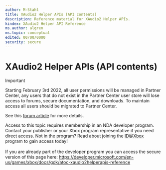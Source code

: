 ```yaml
---
author: M-Stahl
title: XAudio2 Helper APIs (API contents)
description: Reference material for XAudio2 Helper APIs.
kindex: XAudio2 Helper API Reference
ms.author: algren
ms.topic: conceptual
edited: 00/00/0000
security: secure
---
```


# XAudio2 Helper APIs (API contents)
> [!IMPORTANT]
> Starting February 3rd 2022, all user permissions will be managed in Partner Center, any users that do not exist in the Partner Center user store will lose access to forums, secure documentation, and downloads. To maintain access all users should be migrated to Partner Center. <p></p>See this <a href="https://forums.xboxlive.com/articles/132187/breaking-change-user-access-for-forums-secure-docu.html">forum article</a> for more details.  

 Access to this topic requires membership in an NDA developer program. Contact your publisher or your Xbox program representative if you need direct access. Not in the program? Read about joining the <a href="https://www.xbox.com/Developers/id">ID@Xbox</a> program to gain access today!  <br/><br/>If you are already part of the developer program you can access the secure version of this page here: <a target="_blank" href="https://developer.microsoft.com/en-us/games/xbox/docs/gdk/atoc-xaudio2helperapis-reference">https://developer.microsoft.com/en-us/games/xbox/docs/gdk/atoc-xaudio2helperapis-reference</a>